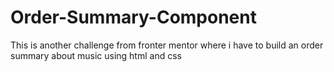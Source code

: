 # Order-Summary-Component
This is another challenge from fronter mentor where i have to build an order summary about music using html and css
